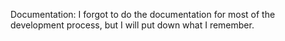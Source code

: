 Documentation:
I forgot to do the documentation for most of the development process, but I will put down what I remember.
